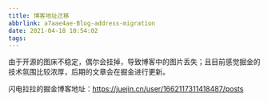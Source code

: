 ```yaml
---
title: 博客地址迁移
abbrlink: a7aae4ae-Blog-address-migration
date: 2021-04-18 10:54:02
tags:
---
```


由于开源的图床不稳定，偶尔会挂掉，导致博客中的图片丢失；且目前感觉掘金的技术氛围比较浓厚，后期的文章会在掘金进行更新。

闪电拉拉的掘金博客地址：https://juejin.cn/user/1662117311418487/posts